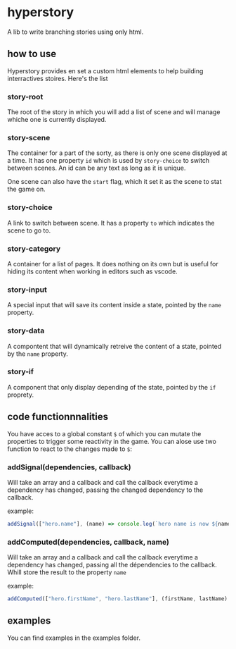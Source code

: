 # hyperstory
A lib to write branching stories using only html.


## how to use
Hyperstory provides en set a custom html elements to help building interractives stoires. Here's the list

### story-root
The root of the story in which you will add a list of scene and will manage whiche one is currently displayed.

### story-scene
The container for a part of the sorty, as there is only one scene displayed at a time. It has one property `id` which is used by `story-choice` to switch between scenes. An id can be any text as long as it is unique.

One scene can also have the `start` flag, which it set it as the scene to stat the game on.

### story-choice
A link to switch between scene. It has a property `to` which indicates the scene to go to.

### story-category
A container for a list of pages. It does nothing on its own but is useful for hiding its content when working in editors such as vscode.

### story-input
A special input that will save its content inside a state, pointed by the `name` property.

### story-data
A compontent that will dynamically retreive the content of a state, pointed by the `name` property.

### story-if
A component that only display depending of the state, pointed by the `if` proprety.

## code functionnnalities

You have acces to a global constant `$` of which you can mutate the properties to trigger some reactivity in the game.
You can alose use two function to react to the changes made to `$`:

### addSignal(dependencies, callback)

Will take an array and a callback and call the callback everytime a dependency has changed, passing the changed dependency to the callback.

example:
```js
addSignal(["hero.name"], (name) => console.log(`hero name is now ${name}`))
```

### addComputed(dependencies, callback, name)

Will take an array and a callback and call the callback everytime a dependency has changed, passing all the dépendencies to the callback.
Whill store the result to the property `name`

example:
```js
addComputed(["hero.firstName", "hero.lastName"], (firstName, lastName) => `${firstName} ${lastName}`, "hero.fullName")
```

## examples

You can find examples in the examples folder.

